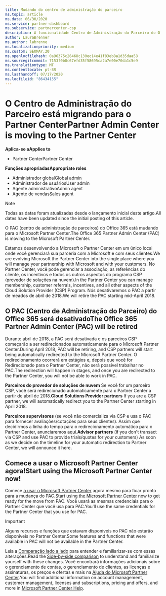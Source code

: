 ```yaml
---
title: Mudando do centro de administração do parceiro
ms.topic: article
ms.date: 06/30/2020
ms.service: partner-dashboard
ms.subservice: partnercenter-csp
description: A funcionalidade Centro de Administração do Parceiro do Office 365 está mudando para o Partner Center.
author: LauraBrenner
ms.author: labrenne
ms.localizationpriority: medium
ms.custom: SEOMAY.20
ms.openlocfilehash: 0a96375c26468c130ec14e41f83eb8a1d35daa58
ms.sourcegitcommit: 7153f0b8c67efd35f58695ca2a7e00e70da1c5e9
ms.translationtype: MT
ms.contentlocale: pt-BR
ms.lasthandoff: 07/17/2020
ms.locfileid: "86434155"
---
```

# <a name="partner-admin-center-is-moving-to-the-partner-center"></a><span data-ttu-id="8e721-103">O Centro de Administração do Parceiro está migrando para o Partner Center</span><span class="sxs-lookup"><span data-stu-id="8e721-103">Partner Admin Center is moving to the Partner Center</span></span>

<span data-ttu-id="8e721-104">**Aplica-se a**</span><span class="sxs-lookup"><span data-stu-id="8e721-104">**Applies to**</span></span>

- <span data-ttu-id="8e721-105">Partner Center</span><span class="sxs-lookup"><span data-stu-id="8e721-105">Partner Center</span></span>

<span data-ttu-id="8e721-106">**Funções apropriadas**</span><span class="sxs-lookup"><span data-stu-id="8e721-106">**Appropriate roles**</span></span>
- <span data-ttu-id="8e721-107">Administrador global</span><span class="sxs-lookup"><span data-stu-id="8e721-107">Global admin</span></span>
- <span data-ttu-id="8e721-108">Administrador de usuários</span><span class="sxs-lookup"><span data-stu-id="8e721-108">User admin</span></span>
- <span data-ttu-id="8e721-109">Agente administrativo</span><span class="sxs-lookup"><span data-stu-id="8e721-109">Admin agent</span></span>
- <span data-ttu-id="8e721-110">Agente de vendas</span><span class="sxs-lookup"><span data-stu-id="8e721-110">Sales agent</span></span>

> [!NOTE]  
> <span data-ttu-id="8e721-111">Todas as datas foram atualizadas desde o lançamento inicial deste artigo.</span><span class="sxs-lookup"><span data-stu-id="8e721-111">All dates have been updated since the initial posting of this article.</span></span>

<span data-ttu-id="8e721-112">O PAC (centro de administração de parceiros) do Office 365 está mudando para o Microsoft Partner Center.</span><span class="sxs-lookup"><span data-stu-id="8e721-112">The Office 365 Partner Admin Center (PAC) is moving to the Microsoft Partner Center.</span></span>

<span data-ttu-id="8e721-113">Estamos desenvolvendo a Microsoft o Partner Center em um único local onde você gerenciará sua parceria com a Microsoft e com seus clientes.</span><span class="sxs-lookup"><span data-stu-id="8e721-113">We are evolving Microsoft the Partner Center into the single place where you will manage your partnership with Microsoft and with your customers.</span></span> <span data-ttu-id="8e721-114">No Partner Center, você pode gerenciar a associação, as referências do cliente, os incentivos e todos os outros aspectos do programa CSP (provedor de soluções na nuvem).</span><span class="sxs-lookup"><span data-stu-id="8e721-114">In the Partner Center you can manage membership, customer referrals, incentives, and all other aspects of the Cloud Solution Provider (CSP) Program.</span></span> <span data-ttu-id="8e721-115">Nós desativaremos o PAC a partir de meados de abril de 2018.</span><span class="sxs-lookup"><span data-stu-id="8e721-115">We will retire the PAC starting mid-April 2018.</span></span>

## <a name="the-office-365-partner-admin-center-pac-will-be-retired"></a><span data-ttu-id="8e721-116">O PAC (Centro de Administração do Parceiro) do Office 365 será desativado</span><span class="sxs-lookup"><span data-stu-id="8e721-116">The Office 365 Partner Admin Center (PAC) will be retired</span></span>

<span data-ttu-id="8e721-117">Durante abril de 2018, a PAC será desativada e os parceiros CSP começarão a ser redirecionados automaticamente para o Microsoft Partner Center.</span><span class="sxs-lookup"><span data-stu-id="8e721-117">During April 2018, PAC will be retiring, and CSP partners will start being automatically redirected to the Microsoft Partner Center.</span></span> <span data-ttu-id="8e721-118">O redirecionamento ocorrerá em estágios e, depois que você for Redirecionado para o Partner Center, não será possível trabalhar no PAC.</span><span class="sxs-lookup"><span data-stu-id="8e721-118">The redirection will happen in stages, and once you are redirected to the Partner Center, you will not be able to work in PAC.</span></span> 

<span data-ttu-id="8e721-119">**Parceiros do provedor de soluções de nuvem** Se você for um parceiro CSP, você será redirecionado automaticamente para o Partner Center a partir de abril de 2018.</span><span class="sxs-lookup"><span data-stu-id="8e721-119">**Cloud Solutions Provider partners** If you are a CSP partner, we will automatically redirect you to the Partner Center starting in April 2018.</span></span> 

<span data-ttu-id="8e721-120">**Parceiros supervisores** (se você não comercializa via CSP e usa o PAC para fornecer avaliações/cotações para seus clientes). Assim que decidirmos a linha do tempo para o redirecionamento automático para o Partner Center, anunciaremos aqui.</span><span class="sxs-lookup"><span data-stu-id="8e721-120">**Advisor partners** (if you don't transact via CSP and use PAC to provide trials/quotes for your customers) As soon as we decide on the timeline for your automatic redirection to Partner Center, we will announce it here.</span></span> 


## <a name="start-using-the-microsoft-partner-center-now"></a><span data-ttu-id="8e721-121">Comece a usar o Microsoft Partner Center agora!</span><span class="sxs-lookup"><span data-stu-id="8e721-121">Start using the Microsoft Partner Center now!</span></span>

<span data-ttu-id="8e721-122">Comece [a usar o Microsoft Partner Center](https://partnercenter.microsoft.com/) agora mesmo para ficar pronto para a mudança do PAC.</span><span class="sxs-lookup"><span data-stu-id="8e721-122">Start using [the Microsoft Partner Center](https://partnercenter.microsoft.com/) now to get ready for the move from PAC.</span></span>  <span data-ttu-id="8e721-123">Você usará as mesmas credenciais para o Partner Center que você usa para PAC.</span><span class="sxs-lookup"><span data-stu-id="8e721-123">You'll use the same credentials for the Partner Center that you use for PAC.</span></span>

> [!IMPORTANT]  
> <span data-ttu-id="8e721-124">Alguns recursos e funções que estavam disponíveis no PAC não estarão disponíveis no Partner Center.</span><span class="sxs-lookup"><span data-stu-id="8e721-124">Some features and functions that were available in PAC will not be available in the Partner Center.</span></span>

 <span data-ttu-id="8e721-125">Leia a [Comparação lado a lado](moving-from-pac-to-pc.md) para entender e familiarizar-se com essas alterações.</span><span class="sxs-lookup"><span data-stu-id="8e721-125">Read the [Side-by-side comparison](moving-from-pac-to-pc.md) to understand and familiarize yourself with these changes.</span></span>  <span data-ttu-id="8e721-126">Você encontrará informações adicionais sobre o gerenciamento de contas, o gerenciamento de clientes, as licenças e assinaturas, os preços e ofertas e mais na [Ajuda do Microsoft Partner Center](https://docs.microsoft.com/partner-center/).</span><span class="sxs-lookup"><span data-stu-id="8e721-126">You will find additional information on account management, customer management, licenses and subscriptions, pricing and offers, and more in [Microsoft Partner Center Help](https://docs.microsoft.com/partner-center/).</span></span>